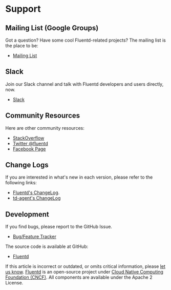 # Support

## Mailing List \(Google Groups\)

Got a question? Have some cool Fluentd-related projects? The mailing list is the place to be:

* [Mailing List](https://groups.google.com/forum/#!forum/fluentd)

## Slack

Join our Slack channel and talk with Fluentd developers and users directly, now.

* [Slack](https://slack.fluentd.org/)

## Community Resources

Here are other community resources:

* [StackOverflow](https://stackoverflow.com/questions/tagged/fluentd?sort=newest)
* [Twitter @fluentd](https://www.twitter.com/fluentd)
* [Facebook Page](https://www.facebook.com/pages/Fluentd-Log-Everything-in-JSON/196064987183037)

## Change Logs

If you are interested in what's new in each version, please refer to the following links:

* [Fluentd's ChangeLog](https://github.com/fluent/fluentd/blob/master/CHANGELOG.md).
* [td-agent's ChangeLog](https://support.treasuredata.com/hc/en-us/articles/360001479187-The-td-agent-ChangeLog)

## Development

If you find bugs, please report to the GitHub Issue.

* [Bug/Feature Tracker](https://github.com/fluent/fluentd/issues)

The source code is available at GitHub:

* [Fluentd](https://github.com/fluent/fluentd/)

If this article is incorrect or outdated, or omits critical information, please [let us know](https://github.com/fluent/fluentd-docs-gitbook/issues?state=open). [Fluentd](http://www.fluentd.org/) is an open-source project under [Cloud Native Computing Foundation \(CNCF\)](https://cncf.io/). All components are available under the Apache 2 License.

